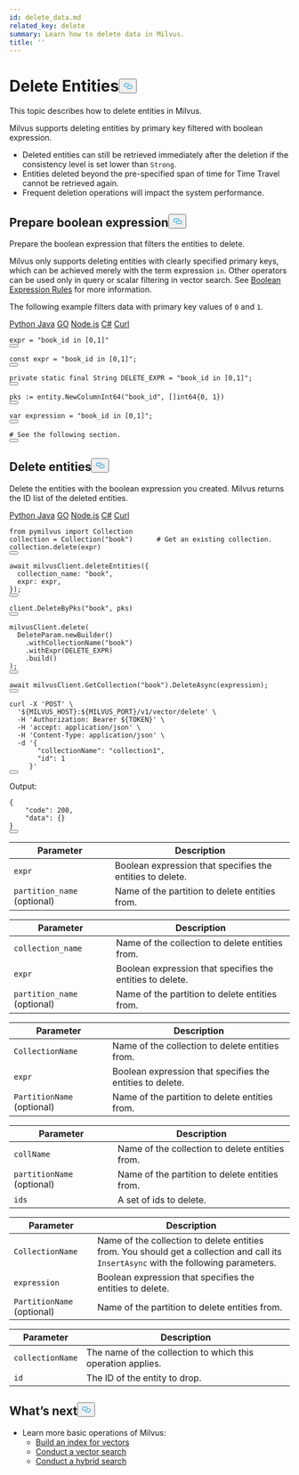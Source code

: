 ```yaml
---
id: delete_data.md
related_key: delete
summary: Learn how to delete data in Milvus.
title: ''
---
```

<h1 id="Delete-Entities" class="common-anchor-header">Delete Entities<button data-href="#Delete-Entities" class="anchor-icon" translate="no">
      <svg translate="no"
        aria-hidden="true"
        focusable="false"
        height="20"
        version="1.1"
        viewBox="0 0 16 16"
        width="16"
      >
        <path
          fill="#0092E4"
          fill-rule="evenodd"
          d="M4 9h1v1H4c-1.5 0-3-1.69-3-3.5S2.55 3 4 3h4c1.45 0 3 1.69 3 3.5 0 1.41-.91 2.72-2 3.25V8.59c.58-.45 1-1.27 1-2.09C10 5.22 8.98 4 8 4H4c-.98 0-2 1.22-2 2.5S3 9 4 9zm9-3h-1v1h1c1 0 2 1.22 2 2.5S13.98 12 13 12H9c-.98 0-2-1.22-2-2.5 0-.83.42-1.64 1-2.09V6.25c-1.09.53-2 1.84-2 3.25C6 11.31 7.55 13 9 13h4c1.45 0 3-1.69 3-3.5S14.5 6 13 6z"
        ></path>
      </svg>
    </button></h1><p>This topic describes how to delete entities in Milvus.</p>
<p>Milvus supports deleting entities by primary key filtered with boolean expression.</p>
<div class="alert caution">
    <ul>
          <li>Deleted entities can still be retrieved immediately after the deletion if the consistency level is set lower than <code translate="no">Strong</code>.</li>
          <li>Entities deleted beyond the pre-specified span of time for Time Travel cannot be retrieved again.</li>
        <li>Frequent deletion operations will impact the system performance.</li>
    </ul>
</div>
<h2 id="Prepare-boolean-expression" class="common-anchor-header">Prepare boolean expression<button data-href="#Prepare-boolean-expression" class="anchor-icon" translate="no">
      <svg translate="no"
        aria-hidden="true"
        focusable="false"
        height="20"
        version="1.1"
        viewBox="0 0 16 16"
        width="16"
      >
        <path
          fill="#0092E4"
          fill-rule="evenodd"
          d="M4 9h1v1H4c-1.5 0-3-1.69-3-3.5S2.55 3 4 3h4c1.45 0 3 1.69 3 3.5 0 1.41-.91 2.72-2 3.25V8.59c.58-.45 1-1.27 1-2.09C10 5.22 8.98 4 8 4H4c-.98 0-2 1.22-2 2.5S3 9 4 9zm9-3h-1v1h1c1 0 2 1.22 2 2.5S13.98 12 13 12H9c-.98 0-2-1.22-2-2.5 0-.83.42-1.64 1-2.09V6.25c-1.09.53-2 1.84-2 3.25C6 11.31 7.55 13 9 13h4c1.45 0 3-1.69 3-3.5S14.5 6 13 6z"
        ></path>
      </svg>
    </button></h2><p>Prepare the boolean expression that filters the entities to delete.</p>
<p>Milvus only supports deleting entities with clearly specified primary keys, which can be achieved merely with the term expression <code translate="no">in</code>. Other operators can be used only in query or scalar filtering in vector search. See <a href="/docs/it/boolean.md">Boolean Expression Rules</a> for more information.</p>
<p>The following example filters data with primary key values of <code translate="no">0</code> and <code translate="no">1</code>.</p>
<div class="multipleCode">
  <a href="#python">Python </a>
  <a href="#java">Java</a>
  <a href="#go">GO</a>
  <a href="#javascript">Node.js</a>
  <a href="#csharp">C#</a>
  <a href="#curl">Curl</a>
</div>
<pre><code translate="no" class="language-python"><span class="hljs-built_in">expr</span> = <span class="hljs-string">&quot;book_id in [0,1]&quot;</span>
<button class="copy-code-btn"></button></code></pre>
<pre><code translate="no" class="language-javascript"><span class="hljs-keyword">const</span> expr = <span class="hljs-string">&quot;book_id in [0,1]&quot;</span>;
<button class="copy-code-btn"></button></code></pre>
<pre><code translate="no" class="language-java"><span class="hljs-keyword">private</span> <span class="hljs-keyword">static</span> <span class="hljs-keyword">final</span> <span class="hljs-type">String</span> <span class="hljs-variable">DELETE_EXPR</span> <span class="hljs-operator">=</span> <span class="hljs-string">&quot;book_id in [0,1]&quot;</span>;
<button class="copy-code-btn"></button></code></pre>
<pre><code translate="no" class="language-go">pks := entity.NewColumnInt64(<span class="hljs-string">&quot;book_id&quot;</span>, []<span class="hljs-type">int64</span>{<span class="hljs-number">0</span>, <span class="hljs-number">1</span>})
<button class="copy-code-btn"></button></code></pre>
<pre><code translate="no" class="language-csharp"><span class="hljs-keyword">var</span> expression = <span class="hljs-string">&quot;book_id in [0,1]&quot;</span>; 
<button class="copy-code-btn"></button></code></pre>
<pre><code translate="no" class="language-curl"><span class="hljs-comment"># See the following section.</span>
<button class="copy-code-btn"></button></code></pre>
<h2 id="Delete-entities" class="common-anchor-header">Delete entities<button data-href="#Delete-entities" class="anchor-icon" translate="no">
      <svg translate="no"
        aria-hidden="true"
        focusable="false"
        height="20"
        version="1.1"
        viewBox="0 0 16 16"
        width="16"
      >
        <path
          fill="#0092E4"
          fill-rule="evenodd"
          d="M4 9h1v1H4c-1.5 0-3-1.69-3-3.5S2.55 3 4 3h4c1.45 0 3 1.69 3 3.5 0 1.41-.91 2.72-2 3.25V8.59c.58-.45 1-1.27 1-2.09C10 5.22 8.98 4 8 4H4c-.98 0-2 1.22-2 2.5S3 9 4 9zm9-3h-1v1h1c1 0 2 1.22 2 2.5S13.98 12 13 12H9c-.98 0-2-1.22-2-2.5 0-.83.42-1.64 1-2.09V6.25c-1.09.53-2 1.84-2 3.25C6 11.31 7.55 13 9 13h4c1.45 0 3-1.69 3-3.5S14.5 6 13 6z"
        ></path>
      </svg>
    </button></h2><p>Delete the entities with the boolean expression you created. Milvus returns the ID list of the deleted entities.</p>
<div class="multipleCode">
  <a href="#python">Python </a>
  <a href="#java">Java</a>
  <a href="#go">GO</a>
  <a href="#javascript">Node.js</a>
  <a href="#csharp">C#</a>
  <a href="#curl">Curl</a>
</div>
<pre><code translate="no" class="language-python"><span class="hljs-keyword">from</span> pymilvus <span class="hljs-keyword">import</span> Collection
collection = Collection(<span class="hljs-string">&quot;book&quot;</span>)      <span class="hljs-comment"># Get an existing collection.</span>
collection.delete(expr)
<button class="copy-code-btn"></button></code></pre>
<pre><code translate="no" class="language-javascript">await milvusClient.deleteEntities({
  collection_name: <span class="hljs-string">&quot;book&quot;</span>,
  <span class="hljs-built_in">expr</span>: <span class="hljs-built_in">expr</span>,
});
<button class="copy-code-btn"></button></code></pre>
<pre><code translate="no" class="language-go">client.<span class="hljs-title class_">DeleteByPks</span>(<span class="hljs-string">&quot;book&quot;</span>, pks)
<button class="copy-code-btn"></button></code></pre>
<pre><code translate="no" class="language-java">milvusClient.<span class="hljs-built_in">delete</span>(
  DeleteParam.newBuilder()
    .withCollectionName(<span class="hljs-string">&quot;book&quot;</span>)
    .withExpr(DELETE_EXPR)
    .build()
);
<button class="copy-code-btn"></button></code></pre>
<pre><code translate="no" class="language-csharp"><span class="hljs-keyword">await</span> milvusClient.<span class="hljs-title class_">GetCollection</span>(<span class="hljs-string">&quot;book&quot;</span>).<span class="hljs-title class_">DeleteAsync</span>(expression);
<button class="copy-code-btn"></button></code></pre>
<pre><code translate="no" class="language-curl">curl -X <span class="hljs-string">&#x27;POST&#x27;</span> \
  <span class="hljs-string">&#x27;${MILVUS_HOST}:${MILVUS_PORT}/v1/vector/delete&#x27;</span> \
  -H <span class="hljs-string">&#x27;Authorization: Bearer ${TOKEN}&#x27;</span> \
  -H <span class="hljs-string">&#x27;accept: application/json&#x27;</span> \
  -H <span class="hljs-string">&#x27;Content-Type: application/json&#x27;</span> \
  -d <span class="hljs-string">&#x27;{
       &quot;collectionName&quot;: &quot;collection1&quot;,
       &quot;id&quot;: 1
     }&#x27;</span>
<button class="copy-code-btn"></button></code></pre>
<div class="language-curl">
Output:
<pre><code translate="no" class="language-json">{
    <span class="hljs-string">&quot;code&quot;</span>: <span class="hljs-number">200</span>,
    <span class="hljs-string">&quot;data&quot;</span>: {}
}
<button class="copy-code-btn"></button></code></pre>
</div>
<table class="language-python">
    <thead>
    <tr>
        <th>Parameter</th>
        <th>Description</th>
    </tr>
    </thead>
    <tbody>
    <tr>
        <td><code translate="no">expr</code></td>
        <td>Boolean expression that specifies the entities to delete.</td>
    </tr>
  <tr>
        <td><code translate="no">partition_name</code> (optional)</td>
        <td>Name of the partition to delete entities from.</td>
    </tr>
    </tbody>
</table>
<table class="language-javascript">
    <thead>
    <tr>
        <th>Parameter</th>
        <th>Description</th>
    </tr>
    </thead>
    <tbody>
    <tr>
        <td><code translate="no">collection_name</code></td>
        <td>Name of the collection to delete entities from.</td>
    </tr>
    <tr>
        <td><code translate="no">expr</code></td>
        <td>Boolean expression that specifies the entities to delete.</td>
    </tr>
    <tr>
        <td><code translate="no">partition_name</code> (optional)</td>
        <td>Name of the partition to delete entities from.</td>
    </tr>
    </tbody>
</table>
<table class="language-java">
    <thead>
    <tr>
        <th>Parameter</th>
        <th>Description</th>
    </tr>
    </thead>
    <tbody>
    <tr>
        <td><code translate="no">CollectionName</code></td>
        <td>Name of the collection to delete entities from.</td>
    </tr>
    <tr>
        <td><code translate="no">expr</code></td>
        <td>Boolean expression that specifies the entities to delete.</td>
    </tr>
    <tr>
        <td><code translate="no">PartitionName</code> (optional)</td>
        <td>Name of the partition to delete entities from.</td>
    </tr>
    </tbody>
</table>
<table class="language-go">
    <thead>
    <tr>
        <th>Parameter</th>
        <th>Description</th>
    </tr>
    </thead>
    <tbody>
    <tr>
        <td><code translate="no">collName</code></td>
        <td>Name of the collection to delete entities from.</td>
    </tr>
    <tr>
        <td><code translate="no">partitionName</code> (optional)</td>
        <td>Name of the partition to delete entities from.</td>
    </tr>
    <tr>
        <td><code translate="no">ids</code></td>
        <td>A set of ids to delete.</td>
    </tr>
    </tbody>
</table>
<table class="language-csharp">
    <thead>
    <tr>
        <th>Parameter</th>
        <th>Description</th>
    </tr>
    </thead>
    <tbody>
    <tr>
        <td><code translate="no">CollectionName</code></td>
        <td>Name of the collection to delete entities from. You should get a collection and call its <code translate="no">InsertAsync</code> with the following parameters.</td>
    </tr>
    <tr>
        <td><code translate="no">expression</code></td>
        <td>Boolean expression that specifies the entities to delete.</td>
    </tr>
    <tr>
        <td><code translate="no">PartitionName</code> (optional)</td>
        <td>Name of the partition to delete entities from.</td>
    </tr>
    </tbody>
</table>
<table class="language-curl">
    <thead>
    <tr>
        <th>Parameter</th>
        <th>Description</th>
    </tr>
    </thead>
    <tbody>
    <tr>
        <td><code translate="no">collectionName</code></td>
        <td>The name of the collection to which this operation applies.</td>
    </tr>
    <tr>
        <td><code translate="no">id</code></td>
        <td>The ID of the entity to drop.</td>
    </tr>
    </tbody>
</table>
<h2 id="Whats-next" class="common-anchor-header">What’s next<button data-href="#Whats-next" class="anchor-icon" translate="no">
      <svg translate="no"
        aria-hidden="true"
        focusable="false"
        height="20"
        version="1.1"
        viewBox="0 0 16 16"
        width="16"
      >
        <path
          fill="#0092E4"
          fill-rule="evenodd"
          d="M4 9h1v1H4c-1.5 0-3-1.69-3-3.5S2.55 3 4 3h4c1.45 0 3 1.69 3 3.5 0 1.41-.91 2.72-2 3.25V8.59c.58-.45 1-1.27 1-2.09C10 5.22 8.98 4 8 4H4c-.98 0-2 1.22-2 2.5S3 9 4 9zm9-3h-1v1h1c1 0 2 1.22 2 2.5S13.98 12 13 12H9c-.98 0-2-1.22-2-2.5 0-.83.42-1.64 1-2.09V6.25c-1.09.53-2 1.84-2 3.25C6 11.31 7.55 13 9 13h4c1.45 0 3-1.69 3-3.5S14.5 6 13 6z"
        ></path>
      </svg>
    </button></h2><ul>
<li>Learn more basic operations of Milvus:
<ul>
<li><a href="/docs/it/build_index.md">Build an index for vectors</a></li>
<li><a href="/docs/it/search.md">Conduct a vector search</a></li>
<li><a href="/docs/it/hybridsearch.md">Conduct a hybrid search</a></li>
</ul></li>
</ul>
